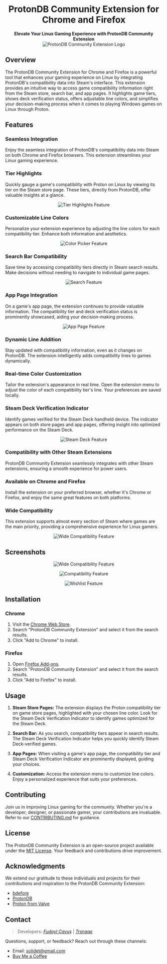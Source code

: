 <h1 align="center" size="7">ProtonDB Community Extension for Chrome and Firefox</h1>
<p align="center">
  <b>Elevate Your Linux Gaming Experience with ProtonDB Community Extension</b>
  <br/>
  <img src="https://github.com/Trsnaqe/ProtonDB-Community-Extension/blob/main/protondb_icon256.png?raw=true" alt="ProtonDB Community Extension Logo"/>
</p>

## Overview

The ProtonDB Community Extension for Chrome and Firefox is a powerful tool that enhances your gaming experience on Linux by integrating ProtonDB's compatibility data into Steam's interface. This extension provides an intuitive way to access game compatibility information right from the Steam store, search bar, and app pages. It highlights game tiers, shows deck verification status, offers adjustable line colors, and simplifies your decision-making process when it comes to playing Windows games on Linux through Proton.

## Features

### **Seamless Integration**

Enjoy the seamless integration of ProtonDB's compatibility data into Steam on both Chrome and Firefox browsers. This extension streamlines your Linux gaming experience.

### **Tier Highlights**

Quickly gauge a game's compatibility with Proton on Linux by viewing its tier on the Steam store page. These tiers, directly from ProtonDB, offer valuable insights at a glance.
<p align="center">
  <img src="https://i.imgur.com/SdUCDAO.png" alt="Tier Highlights Feature"/>
</p>

### **Customizable Line Colors**

Personalize your extension experience by adjusting the line colors for each compatibility tier. Enhance both information and aesthetics.
<p align="center">
  <img src="https://i.imgur.com/MKeW0j9.png" alt="Color Picker Feature"/>
</p>

### **Search Bar Compatibility**

Save time by accessing compatibility tiers directly in Steam search results. Make decisions without needing to navigate to individual game pages.
<p align="center">
  <img src="https://i.imgur.com/LFUvwoV.png" alt="Search Feature"/>
</p>

### **App Page Integration**

On a game's app page, the extension continues to provide valuable information. The compatibility tier and deck verification status is prominently showcased, aiding your decision-making process.
<p align="center">
  <img src="https://i.imgur.com/DRLiFzy.png" alt="App Page Feature"/>
</p>

### **Dynamic Line Addition**

Stay updated with compatibility information, even as it changes on ProtonDB. The extension intelligently adds compatibility lines to games dynamically.

### **Real-time Color Customization**

Tailor the extension's appearance in real time. Open the extension menu to adjust the color of each compatibility tier's line. Your preferences are saved locally.

### **Steam Deck Verification Indicator**

Identify games verified for the Steam Deck handheld device. The indicator appears on both store pages and app pages, offering insight into optimized performance on the Steam Deck.
<p align="center">
  <img src="https://i.imgur.com/bGwXAsA.png" alt="Steam Deck Feature"/>
</p>

### **Compatibility with Other Steam Extensions**

ProtonDB Community Extension seamlessly integrates with other Steam extensions, ensuring a smooth experience for power users.

### **Available on Chrome and Firefox**

Install the extension on your preferred browser, whether it's Chrome or Firefox, and enjoy the same great features on both platforms.

### **Wide Compatibility**

This extension supports almost every section of Steam where games are the main priority, providing a comprehensive experience for Linux gamers.
<p align="center">
  <img src="https://i.imgur.com/1HcVIrJ.png" alt="Wide Compatibility Feature"/>
</p>

## Screenshots

<p align="center">
  <img src="https://i.imgur.com/SdUCDAO.png" alt="Wide Compatibility Feature"/>
</p>

<p align="center">
  <img src="https://i.imgur.com/blN3WZG.png" alt="Compatibility Feature"/>
</p>

<p align="center">
  <img src="https://i.imgur.com/HB3Aqx7.png" alt="Wishlist Feature"/>
</p>


## Installation

### **Chrome**

1. Visit the [Chrome Web Store](https://chrome.google.com/webstore).
2. Search "ProtonDB Community Extension" and select it from the search results.
3. Click "Add to Chrome" to install.

### **Firefox**

1. Open [Firefox Add-ons](https://addons.mozilla.org/).
2. Search "ProtonDB Community Extension" and select it from the search results.
3. Click "Add to Firefox" to install.

## Usage

1. **Steam Store Pages:** The extension displays the Proton compatibility tier on game store pages, highlighted with your chosen line color. Look for the Steam Deck Verification Indicator to identify games optimized for the Steam Deck.

2. **Search Bar:** As you search, compatibility tiers appear in search results. The Steam Deck Verification Indicator helps you quickly identify Steam Deck-verified games.

3. **App Pages:** When visiting a game's app page, the compatibility tier and Steam Deck Verification Indicator are prominently displayed, guiding your choices.

4. **Customization:** Access the extension menu to customize line colors. Enjoy a personalized experience that suits your preferences.

## Contributing

Join us in improving Linux gaming for the community. Whether you're a developer, designer, or passionate gamer, your contributions are invaluable. Refer to our [CONTRIBUTING.md](CONTRIBUTING.md) for guidance.

## License

The ProtonDB Community Extension is an open-source project available under the [MIT License](LICENSE). Your feedback and contributions drive improvement.

## Acknowledgments

We extend our gratitude to these individuals and projects for their contributions and inspiration to the ProtonDB Community Extension:

- [bdefore](https://github.com/bdefore)
- [ProtonDB](https://protondb.com/)
- [Proton from Valve](https://github.com/ValveSoftware/Proton)

## Contact

> Developers: [_Fudayl Çavuş_](https://github.com/fudaylcavus) |
 [_Trsnaqe_](https://github.com/Trsnaqe)

Questions, support, or feedback? Reach out through these channels:

- Email: solidet@gmail.com
- [Buy Me a Coffee](https://www.buymeacoffee.com/trsnaqe)
